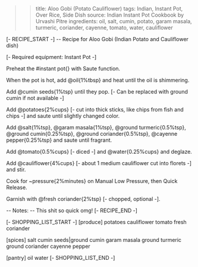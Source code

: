 >> title: Aloo Gobi (Potato Cauliflower)
>> tags: Indian, Instant Pot, Over Rice, Side Dish
>> source: Indian Instant Pot Cookbook by Urvashi Pitre
>> ingredients: oil, salt, cumin, potato, garam masala, turmeric, coriander, cayenne, tomato, water, cauliflower

[- RECIPE_START -]
-- Recipe for Aloo Gobi (Indian Potato and Cauliflower dish)

[- Required equipment: Instant Pot -]

Preheat the #instant pot{} with Saute function.

When the pot is hot, add @oil{1%tbsp} and heat until the oil is shimmering.

Add @cumin seeds{1%tsp} until they pop. [- Can be replaced with ground cumin if not available -]

Add @potatoes{2%cups} [- cut into thick sticks, like chips from fish and chips -] and saute until slightly changed color.

Add @salt{1%tsp}, @garam masala{1%tsp}, @ground turmeric{0.5%tsp}, @ground cumin{0.25%tsp}, @ground coriander{0.5%tsp}, @cayenne pepper{0.25%tsp} and saute until fragrant.

Add @tomato{0.5%cups} [- diced -] and @water{0.25%cups} and deglaze.

Add @cauliflower{4%cups} [- about 1 medium cauliflower cut into florets -] and stir.

Cook for ~pressure{2%minutes} on Manual Low Pressure, then Quick Release.

Garnish with @fresh coriander{2%tsp} [- chopped, optional -].

-- Notes:
-- This shit so quick omg!
[- RECIPE_END -]

[- SHOPPING_LIST_START -]
[produce]
potatoes
cauliflower
tomato
fresh coriander

[spices]
salt
cumin seeds|ground cumin
garam masala
ground turmeric
ground coriander
cayenne pepper

[pantry]
oil
water
[- SHOPPING_LIST_END -]